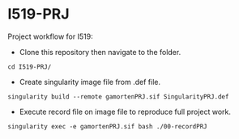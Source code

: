 # I519-PRJ

Project workflow for I519:

* Clone this repository then navigate to the folder.

`cd I519-PRJ/`

* Create singularity image file from .def file.

`singularity build --remote gamortenPRJ.sif SingularityPRJ.def`

* Execute record file on image file to reproduce full project work.

`singularity exec -e gamortenPRJ.sif bash ./00-recordPRJ`

